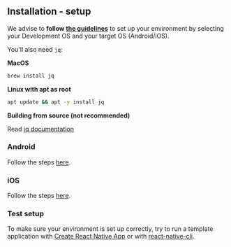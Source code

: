 ## Installation - setup

We advise to **follow [the guidelines](https://reactnative.dev/docs/environment-setup)** to set up your environment by selecting your Development OS and your target OS (Android/iOS).

You'll also need `jq`:

**MacOS**

```sh
brew install jq
```

**Linux with apt as root**

```sh
apt update && apt -y install jq
```

**Building from source (not recommended)**

Read [jq documentation](https://github.com/stedolan/jq)

### Android

Follow the steps [here](/doc/installation/Android.md).

### iOS

Follow the steps [here](/doc/installation/iOS.md).

### Test setup

To make sure your environment is set up correctly, try to run a template application with [Create React Native App](https://github.com/expo/create-react-native-app) or with [react-native-cli](https://github.com/react-native-community/cli).
